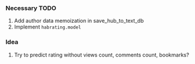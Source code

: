 ### Necessary TODO
1. Add author data memoization in save_hub_to_text_db
2. Implement `habrating.model`

### Idea
1. Try to predict rating without views count, comments count, bookmarks?

